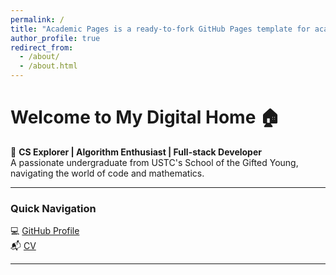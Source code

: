 ```yaml
---
permalink: /
title: "Academic Pages is a ready-to-fork GitHub Pages template for academic personal websites"
author_profile: true
redirect_from: 
  - /about/
  - /about.html
---
```


# Welcome to My Digital Home 🏠

🚀 **CS Explorer | Algorithm Enthusiast | Full-stack Developer**  
A passionate undergraduate from USTC's School of the Gifted Young, navigating the world of code and mathematics.

---

### Quick Navigation 
💻 [GitHub Profile](https://github.com/houzhenliu)  
📬 [CV](/cv)

--- 